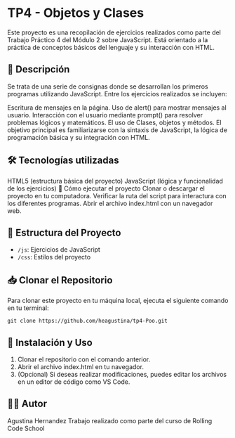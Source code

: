 # TP4 - Objetos y Clases
Este proyecto es una recopilación de ejercicios realizados como parte del Trabajo Práctico 4 del Módulo 2 sobre JavaScript. Está orientado a la práctica de conceptos básicos del lenguaje y su interacción con HTML.

## 🧠 Descripción
Se trata de una serie de consignas donde se desarrollan los primeros programas utilizando JavaScript. Entre los ejercicios realizados se incluyen:

Escritura de mensajes en la página.
Uso de alert() para mostrar mensajes al usuario.
Interacción con el usuario mediante prompt() para resolver problemas lógicos y matemáticos.
El uso de Clases, objetos y métodos.
El objetivo principal es familiarizarse con la sintaxis de JavaScript, la lógica de programación básica y su integración con HTML.

## 🛠️ Tecnologías utilizadas
HTML5 (estructura básica del proyecto)
JavaScript (lógica y funcionalidad de los ejercicios)
🚀 Cómo ejecutar el proyecto
Clonar o descargar el proyecto en tu computadora.
Verificar la ruta del script para interactura con los diferentes programas.
Abrir el archivo index.html con un navegador web.

## 📂 Estructura del Proyecto
- `/js`: Ejercicios de JavaScript
- `/css`: Estilos del proyecto


## 📥 Clonar el Repositorio
Para clonar este proyecto en tu máquina local, ejecuta el siguiente comando en tu terminal:

```git clone https://github.com/heagustina/tp4-Poo.git```

## 📌 Instalación y Uso
1. Clonar el repositorio con el comando anterior.
1. Abrir el archivo index.html en tu navegador.
1. (Opcional) Si deseas realizar modificaciones, puedes editar los archivos en un editor de código como VS Code.

## 🧑‍💻 Autor
Agustina Hernandez
Trabajo realizado como parte del curso de Rolling Code School